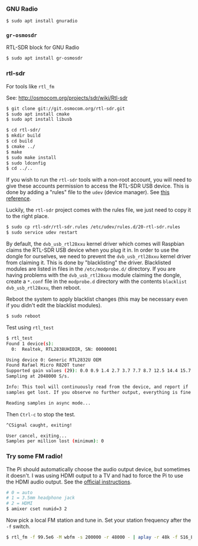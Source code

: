 ### GNU Radio

```sh
$ sudo apt install gnuradio
```

### `gr-osmosdr`
RTL-SDR block for GNU Radio

```sh
$ sudo apt install gr-osmosdr
```

### rtl-sdr
For tools like `rtl_fm`

See: http://osmocom.org/projects/sdr/wiki/Rtl-sdr

```sh
$ git clone git://git.osmocom.org/rtl-sdr.git
$ sudo apt install cmake
$ sudo apt install libusb

$ cd rtl-sdr/
$ mkdir build
$ cd build
$ cmake ../
$ make
$ sudo make install
$ sudo ldconfig
$ cd ../..
```

If you wish to run the `rtl-sdr` tools with a non-root account, you will need to give these accounts permission to access the RTL-SDR USB device.  This is done by adding a "rules" file to the `udev` (device manager). See [this reference](https://www.reddit.com/r/RTLSDR/wiki/blacklist_dvb_usb_rtl28xxu).

Luckily, the `rtl-sdr` project comes with the rules file, we just need to copy it to the right place.

```sh
$ sudo cp rtl-sdr/rtl-sdr.rules /etc/udev/rules.d/20-rtl-sdr.rules
$ sudo service udev restart
```

By default, the `dvb_usb_rtl28xxu` kernel driver which comes will Raspbian claims the RTL-SDR USB device when you plug it in.  In order to use the dongle for ourselves, we need to prevent the `dvb_usb_rtl28xxu` kernel driver from claiming it.  This is done by "blacklisting" the driver.  Blacklisted modules are listed in files in the `/etc/modprobe.d/` directory.  If you are having problems with the `dvb_usb_rtl28xxu` module claiming the dongle, create a `*.conf` file in the `modprobe.d` directory with the contents `blacklist dvb_usb_rtl28xxu`, then reboot.

Reboot the system to apply blacklist changes (this may be necessary even if you didn't edit the blacklist modules).

```sh
$ sudo reboot
```

Test using `rtl_test`

```sh
$ rtl_test
Found 1 device(s):
  0:  Realtek, RTL2838UHIDIR, SN: 00000001

Using device 0: Generic RTL2832U OEM
Found Rafael Micro R820T tuner
Supported gain values (29): 0.0 0.9 1.4 2.7 3.7 7.7 8.7 12.5 14.4 15.7 16.6 19.7 20.7 22.9 25.4 28.0 29.7 32.8 33.8 36.4 37.2 38.6 40.2 42.1 43.4 43.9 44.5 48.0 49.6
Sampling at 2048000 S/s.

Info: This tool will continuously read from the device, and report if
samples get lost. If you observe no further output, everything is fine.

Reading samples in async mode...
```

Then `Ctrl-c` to stop the test.

```sh
^CSignal caught, exiting!

User cancel, exiting...
Samples per million lost (minimum): 0
```

### Try some FM radio!

The Pi should automatically choose the audio output device, but sometimes it doesn't.  I was using HDMI output to a TV and had to force the Pi to use the HDMI audio output. See the [official instructions](https://www.raspberrypi.org/documentation/configuration/audio-config.md).

```sh
# 0 = auto
# 1 = 3.5mm headphone jack
# 2 = HDMI
$ amixer cset numid=3 2
```

Now pick a local FM station and tune in.  Set your station frequency after the `-f` switch.

```sh
$ rtl_fm -f 99.5e6 -M wbfm -s 200000 -r 48000 - | aplay -r 48k -f S16_LE
```
